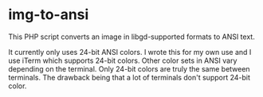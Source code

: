 # img-to-ansi
This PHP script converts an image in libgd-supported formats to ANSI text.

It currently only uses 24-bit ANSI colors. I wrote this for my own use and I use iTerm which supports 24-bit colors. Other color sets in ANSI vary depending on the terminal. Only 24-bit colors are truly the same between terminals. The drawback being that a lot of terminals don't support 24-bit color.
